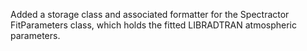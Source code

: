 Added a storage class and associated formatter for the Spectractor FitParameters class, which holds the fitted LIBRADTRAN atmospheric parameters.
